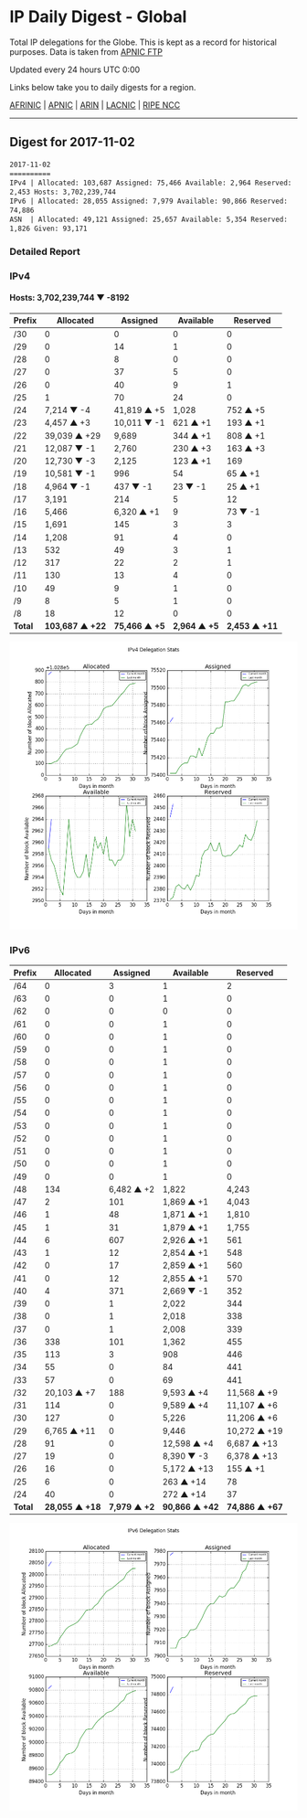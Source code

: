# IP Daily Digest - Global

Total IP delegations for the Globe. This is kept as a record for historical purposes. Data is taken from [APNIC FTP](https://ftp.apnic.net/)

Updated every 24 hours UTC 0:00

Links below take you to daily digests for a region.

[AFRINIC](./archives/AFRINIC/) | [APNIC](./archives/APNIC/) | [ARIN](./archives/ARIN/) | [LACNIC](./archives/LACNIC/) | [RIPE NCC](./archives/RIPE_NCC/)

---

## Digest for 2017-11-02
```
2017-11-02
==========
IPv4 | Allocated: 103,687 Assigned: 75,466 Available: 2,964 Reserved: 2,453 Hosts: 3,702,239,744
IPv6 | Allocated: 28,055 Assigned: 7,979 Available: 90,866 Reserved: 74,886
ASN  | Allocated: 49,121 Assigned: 25,657 Available: 5,354 Reserved: 1,826 Given: 93,171
```

### Detailed Report

### IPv4

#### Hosts: **3,702,239,744 ▼ -8192**

| Prefix | Allocated | Assigned | Available | Reserved |
| ----- | ----- | ----- | ----- | ----- |
| /30 | 0 | 0 | 0 | 0 |
| /29 | 0 | 14 | 1 | 0 |
| /28 | 0 | 8 | 0 | 0 |
| /27 | 0 | 37 | 5 | 0 |
| /26 | 0 | 40 | 9 | 1 |
| /25 | 1 | 70 | 24 | 0 |
| /24 | 7,214 ▼ -4 | 41,819 ▲ +5 | 1,028 | 752 ▲ +5 |
| /23 | 4,457 ▲ +3 | 10,011 ▼ -1 | 621 ▲ +1 | 193 ▲ +1 |
| /22 | 39,039 ▲ +29 | 9,689 | 344 ▲ +1 | 808 ▲ +1 |
| /21 | 12,087 ▼ -1 | 2,760 | 230 ▲ +3 | 163 ▲ +3 |
| /20 | 12,730 ▼ -3 | 2,125 | 123 ▲ +1 | 169 |
| /19 | 10,581 ▼ -1 | 996 | 54 | 65 ▲ +1 |
| /18 | 4,964 ▼ -1 | 437 ▼ -1 | 23 ▼ -1 | 25 ▲ +1 |
| /17 | 3,191 | 214 | 5 | 12 |
| /16 | 5,466 | 6,320 ▲ +1 | 9 | 73 ▼ -1 |
| /15 | 1,691 | 145 | 3 | 3 |
| /14 | 1,208 | 91 | 4 | 0 |
| /13 | 532 | 49 | 3 | 1 |
| /12 | 317 | 22 | 2 | 1 |
| /11 | 130 | 13 | 4 | 0 |
| /10 | 49 | 9 | 1 | 0 |
| /9 | 8 | 5 | 1 | 0 |
| /8 | 18 | 12 | 0 | 0 |
| **Total** | **103,687 ▲ +22** | **75,466 ▲ +5** | **2,964 ▲ +5** | **2,453 ▲ +11** |

![ipv4-stats](ipv4-figure.png)

### IPv6

| Prefix | Allocated | Assigned | Available | Reserved |
| ----- | ----- | ----- | ----- | ----- |
| /64 | 0 | 3 | 1 | 2 |
| /63 | 0 | 0 | 1 | 0 |
| /62 | 0 | 0 | 0 | 0 |
| /61 | 0 | 0 | 1 | 0 |
| /60 | 0 | 0 | 1 | 0 |
| /59 | 0 | 0 | 1 | 0 |
| /58 | 0 | 0 | 1 | 0 |
| /57 | 0 | 0 | 1 | 0 |
| /56 | 0 | 0 | 1 | 0 |
| /55 | 0 | 0 | 1 | 0 |
| /54 | 0 | 0 | 1 | 0 |
| /53 | 0 | 0 | 1 | 0 |
| /52 | 0 | 0 | 1 | 0 |
| /51 | 0 | 0 | 1 | 0 |
| /50 | 0 | 0 | 1 | 0 |
| /49 | 0 | 0 | 1 | 0 |
| /48 | 134 | 6,482 ▲ +2 | 1,822 | 4,243 |
| /47 | 2 | 101 | 1,869 ▲ +1 | 4,043 |
| /46 | 1 | 48 | 1,871 ▲ +1 | 1,810 |
| /45 | 1 | 31 | 1,879 ▲ +1 | 1,755 |
| /44 | 6 | 607 | 2,926 ▲ +1 | 561 |
| /43 | 1 | 12 | 2,854 ▲ +1 | 548 |
| /42 | 0 | 17 | 2,859 ▲ +1 | 560 |
| /41 | 0 | 12 | 2,855 ▲ +1 | 570 |
| /40 | 4 | 371 | 2,669 ▼ -1 | 352 |
| /39 | 0 | 1 | 2,022 | 344 |
| /38 | 0 | 1 | 2,018 | 338 |
| /37 | 0 | 1 | 2,008 | 339 |
| /36 | 338 | 101 | 1,362 | 455 |
| /35 | 113 | 3 | 908 | 446 |
| /34 | 55 | 0 | 84 | 441 |
| /33 | 57 | 0 | 69 | 441 |
| /32 | 20,103 ▲ +7 | 188 | 9,593 ▲ +4 | 11,568 ▲ +9 |
| /31 | 114 | 0 | 9,589 ▲ +4 | 11,107 ▲ +6 |
| /30 | 127 | 0 | 5,226 | 11,206 ▲ +6 |
| /29 | 6,765 ▲ +11 | 0 | 9,446 | 10,272 ▲ +19 |
| /28 | 91 | 0 | 12,598 ▲ +4 | 6,687 ▲ +13 |
| /27 | 19 | 0 | 8,390 ▼ -3 | 6,378 ▲ +13 |
| /26 | 16 | 0 | 5,172 ▲ +13 | 155 ▲ +1 |
| /25 | 6 | 0 | 263 ▲ +14 | 78 |
| /24 | 40 | 0 | 272 ▲ +14 | 37 |
| **Total** | **28,055 ▲ +18** | **7,979 ▲ +2** | **90,866 ▲ +42** | **74,886 ▲ +67** |

![ipv6-stats](ipv6-figure.png)